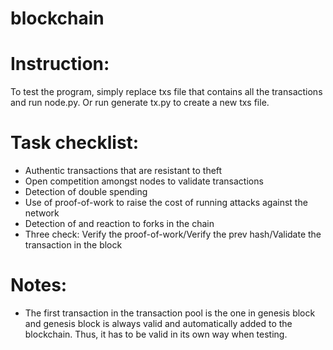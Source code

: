 # blockchain

# Instruction:
To test the program, simply replace txs file that contains all the transactions and run node.py. Or run generate tx.py to create a new txs file. 
# Task checklist:
* Authentic transactions that are resistant to theft      
* Open competition amongst nodes to validate transactions   
* Detection of double spending     
* Use of proof-of-work to raise the cost of running attacks against the network  
* Detection of and reaction to forks in the chain     
* Three check: Verify the proof-of-work/Verify the prev hash/Validate the transaction in the block        
# Notes:
* The first transaction in the transaction pool is the one in genesis block and genesis block is always valid and automatically added to the blockchain. Thus, it has to be valid in its own way when testing. 

